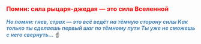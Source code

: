 ### <span style="color:red">Помни: сила рыцаря-джедая — это сила Вселенной
*__<span style="color:steelblue">Но помни: гнев, страх — это всё ведёт на тёмную сторону силы
Как только ты сделаешь первый шаг по тёмному пути
Ты уже не сможешь с него свернуть...__* :point_up: